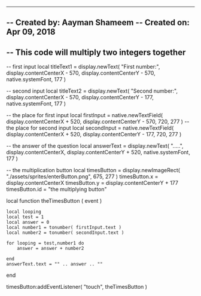 -----------------------------------------------------------------------------------------
-- Created by: Aayman Shameem
-- Created on: Apr 09, 2018
--
-- This code will multiply two integers together
-----------------------------------------------------------------------------------------
-- first input
local titleText1 = display.newText( "First number:", display.contentCenterX - 570, display.contentCenterY - 570, native.systemFont, 177 )

-- second input
local titleText2 = display.newText( "Second number:", display.contentCenterX - 570, display.contentCenterY - 177, native.systemFont, 177 )

-- the place for first input
local firstInput = native.newTextField( display.contentCenterX + 520, display.contentCenterY - 570, 720, 277 )
-- the place for second input
local secondInput = native.newTextField( display.contentCenterX + 520, display.contentCenterY - 177, 720, 277 )

-- the answer of the question
local answerText = display.newText( ".....", display.contentCenterX, display.contentCenterY + 520, native.systemFont, 177 )

-- the multiplication button
local timesButton = display.newImageRect( "./assets/sprites/enterButton.png", 675, 277 )
timesButton.x = display.contentCenterX 
timesButton.y = display.contentCenterY + 177
timesButton.id = "the multiplying button"

local function theTimesButton ( event )

	local looping 
	local test = 1
	local answer = 0
	local number1 = tonumber( firstInput.text )
	local number2 = tonumber( secondInput.text )
		
	for looping = test,number1 do
		answer = answer + number2
		
	end
	answerText.text = "" .. answer .. ""
end

timesButton:addEventListener( "touch", theTimesButton )
